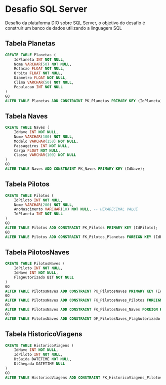 # Desafio SQL Server

Desafio da plataforma DIO sobre SQL Server, o objetivo do desafio é construir um banco de dados utilizando a linguagem SQL

## Tabela Planetas

``` sql
CREATE TABLE Planetas (
    IdPlaneta INT NOT NULL,
    Nome VARCHAR(50) NOT NULL,
    Rotacao FLOAT NOT NULL,
    Orbita FLOAT NOT NULL,
    Diametro FLOAT NOT NULL,
    Clima VARCHAR(50) NOT NULL,
    Populacao INT NOT NULL
)
GO
ALTER TABLE Planetas ADD CONSTRAINT PK_Planetas PRIMARY KEY (IdPlaneta);
```

## Tabela Naves
``` sql
CREATE TABLE Naves (
    IdNave INT NOT NULL,
    Nome VARCHAR(100) NOT NULL,
    Modelo VARCHAR(150) NOT NULL,
    Passageiros INT NOT NULL,
    Carga FLOAT NOT NULL,
    Classe VARCHAR(100) NOT NULL
)
GO
ALTER TABLE Naves ADD CONSTRAINT PK_Naves PRIMARY KEY (IdNave);
```

## Tabela Pilotos
``` sql
CREATE TABLE Pilotos (
    IdPiloto INT NOT NULL,
    Nome VARCHAR(200) NOT NULL,
    AnoNascimento VARCHAR(10) NOT NULL, -- HEXADECIMAL VALUE
    IdPlaneta INT NOT NULL
)
GO
ALTER TABLE Pilotos ADD CONSTRAINT PK_Pilotos PRIMARY KEY (IdPiloto);
GO
ALTER TABLE Pilotos ADD CONSTRAINT FK_Pilotos_Planetas FOREIGN KEY (IdPlaneta) REFERENCES Planetas (IdPlaneta);
```

## Tabela PilotosNaves
``` sql
CREATE TABLE PilotosNaves (
    IdPiloto INT NOT NULL,
    IdNave INT NOT NULL,
    FlagAutorizado BIT NOT NULL
)
GO
ALTER TABLE PilotosNaves ADD CONSTRAINT PK_PilotosNaves PRIMARY KEY (IdPiloto, IdNave);
GO
ALTER TABLE PilotosNaves ADD CONSTRAINT FK_PilotosNaves_Pilotos FOREIGN KEY (IdPiloto) REFERENCES Pilotos (IdPiloto);
GO
ALTER TABLE PilotosNaves ADD CONSTRAINT FK_PilotosNaves_Naves FOREIGN KEY (IdNave) REFERENCES Naves (IdNave);
GO
ALTER TABLE PilotosNaves ADD CONSTRAINT DF_PilotosNaves_FlagAutorizado DEFAULT (1) FOR FlagAutorizado;
```

## Tabela HistoricoViagens
``` sql
CREATE TABLE HistoricoViagens (
    IdNave INT NOT NULL,
    IdPiloto INT NOT NULL,
    DtSaida DATETIME NOT NULL,
    DtChegada DATETIME NULL
)
GO
ALTER TABLE HistoricoViagens ADD CONSTRAINT FK_HistoricoViagens_PilotosNaves FOREIGN KEY (IdPiloto, IdNave) REFERENCES PilotosNaves (IdPiloto, IdNave);
```
